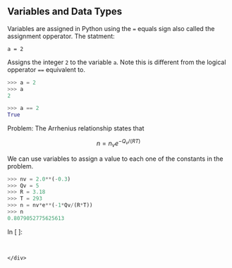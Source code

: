 
## Variables and Data Types
Variables are assigned in Python using the ```=``` equals sign also called the assignment opperator. The statment:

```
a = 2
```

Assigns the integer ```2``` to the variable ```a```. Note this is different from the logical opperator ```==``` equivalent to.
```python
>>> a = 2
>>> a
2
```
```python
>>> a == 2
True
```
Problem: The Arrhenius relationship states that

$$ n = n_{v}e^{-Q_v/(RT)} $$

We can use variables to assign a value to each one of the constants in the problem.

```python
>>> nv = 2.0**(-0.3)
>>> Qv = 5
>>> R = 3.18
>>> T = 293
>>> n = nv*e**(-1*Qv/(R*T))
>>> n
0.8079052775625613
```
<div class="cell border-box-sizing code_cell rendered">
<div class="input">
<div class="prompt input_prompt">In&nbsp;[&nbsp;]:</div>
<div class="inner_cell">
    <div class="input_area">
<div class=" highlight hl-ipython3"><pre><span></span> 
</pre></div>

    </div>
</div>
</div>

</div>
 

